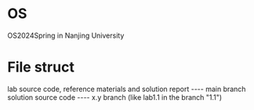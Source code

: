 # OS
OS2024Spring in Nanjing University

# File struct
lab source code, reference materials and solution report ---- main branch
solution source code ---- x.y branch (like lab1.1 in the branch "1.1")